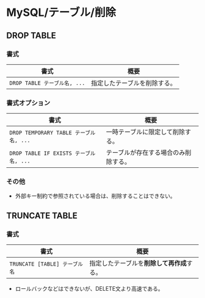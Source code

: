 # MySQL/テーブル/削除

## DROP TABLE

### 書式

| 書式                         | 概要                         |
| ---------------------------- | ---------------------------- |
| `DROP TABLE テーブル名, ...` | 指定したテーブルを削除する。 |

### 書式オプション

| 書式                                   | 概要                                 |
| -------------------------------------- | ------------------------------------ |
| `DROP TEMPORARY TABLE テーブル名, ...` | 一時テーブルに限定して削除する。     |
| `DROP TABLE IF EXISTS テーブル名, ...` | テーブルが存在する場合のみ削除する。 |

### その他

- 外部キー制約で参照されている場合は、削除することはできない。

## TRUNCATE TABLE

### 書式

| 書式                         | 概要                         |
| ---------------------------- | ---------------------------- |
| `TRUNCATE [TABLE] テーブル名` | 指定したテーブルを**削除して再作成**する。 |

- ロールバックなどはできないが、DELETE文より高速である。
